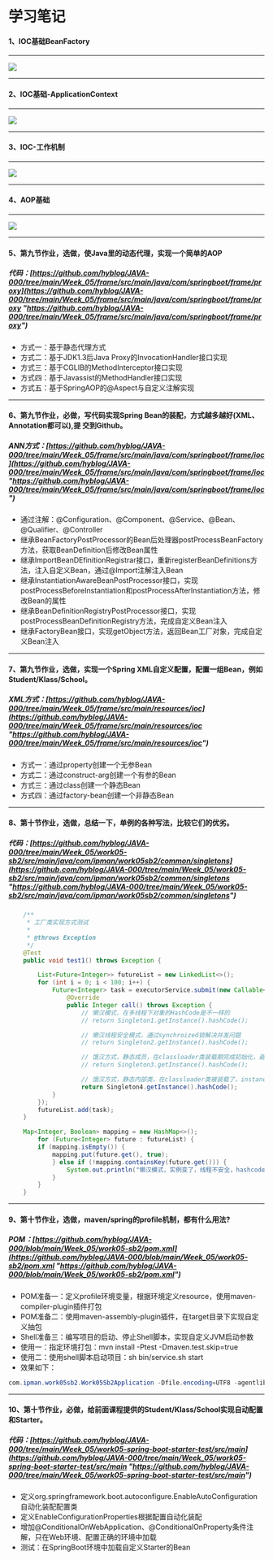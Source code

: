 # 学习笔记

#### 1、IOC基础BeanFactory

------------

![](https://raw.githubusercontent.com/hyblog/JAVA-000/main/Week_05/note/IOC%E5%9F%BA%E7%A1%80-BF.png)

------------

#### 2、IOC基础-ApplicationContext

------------

![](https://raw.githubusercontent.com/hyblog/JAVA-000/main/Week_05/note/ICO%E5%9F%BA%E7%A1%80-AC.png)

------------

#### 3、IOC-工作机制

------------

![](https://raw.githubusercontent.com/hyblog/JAVA-000/main/Week_05/note/IOC%E5%9F%BA%E7%A1%80-%E5%B7%A5%E4%BD%9C%E6%9C%BA%E5%88%B6.png)

------------

#### 4、AOP基础

------------

![](https://raw.githubusercontent.com/hyblog/JAVA-000/main/Week_05/note/AOP%E5%9F%BA%E7%A1%80.png)

------------

#### 5、第九节作业，选做，使Java里的动态代理，实现一个简单的AOP
#####  代码：[https://github.com/hyblog/JAVA-000/tree/main/Week_05/frame/src/main/java/com/springboot/frame/proxy](https://github.com/hyblog/JAVA-000/tree/main/Week_05/frame/src/main/java/com/springboot/frame/proxy "https://github.com/hyblog/JAVA-000/tree/main/Week_05/frame/src/main/java/com/springboot/frame/proxy")
- 方式一：基于静态代理方式
- 方式二：基于JDK1.3后Java Proxy的InvocationHandler接口实现
- 方式三：基于CGLIB的MethodInterceptor接口实现
- 方式四：基于Javassist的MethodHandler接口实现
- 方式五：基于SpringAOP的@Aspect与自定义注解实现

------------

#### 6、第九节作业，必做，写代码实现Spring Bean的装配，方式越多越好(XML、Annotation都可以),提 交到Github。
#####  ANN方式：[https://github.com/hyblog/JAVA-000/tree/main/Week_05/frame/src/main/java/com/springboot/frame/ioc](https://github.com/hyblog/JAVA-000/tree/main/Week_05/frame/src/main/java/com/springboot/frame/ioc "https://github.com/hyblog/JAVA-000/tree/main/Week_05/frame/src/main/java/com/springboot/frame/ioc")
- 通过注解：@Configuration、@Component、@Service、@Bean、@Qualifier、@Controller
- 继承BeanFactoryPostProcessor的Bean后处理器postProcessBeanFactory方法，获取BeanDefinition后修改Bean属性
- 继承ImportBeanDEfinitionRegistrar接口，重新registerBeanDefinitions方法，注入自定义Bean，通过@Import注解注入Bean
- 继承InstantiationAwareBeanPostProcessor接口，实现postProcessBeforeInstantiation和postProcessAfterInstantiation方法，修改Bean的属性
- 继承BeanDefinitionRegistryPostProcessor接口，实现postProcessBeanDefinitionRegistry方法，完成自定义Bean注入
- 继承FactoryBean<T>接口，实现getObject方法，返回Bean工厂对象，完成自定义Bean注入

------------

#### 7、第九节作业，选做，实现一个Spring XML自定义配置，配置一组Bean，例如Student/Klass/School。
#####  XML方式：[https://github.com/hyblog/JAVA-000/tree/main/Week_05/frame/src/main/resources/ioc](https://github.com/hyblog/JAVA-000/tree/main/Week_05/frame/src/main/resources/ioc "https://github.com/hyblog/JAVA-000/tree/main/Week_05/frame/src/main/resources/ioc")
- 方式一：通过property创建一个无参Bean
- 方式二：通过construct-arg创建一个有参的Bean
- 方式三：通过class创建一个静态Bean
- 方式四：通过factory-bean创建一个非静态Bean

------------

#### 8、第十节作业，选做，总结一下，单例的各种写法，比较它们的优劣。
#####  代码：[https://github.com/hyblog/JAVA-000/tree/main/Week_05/work05-sb2/src/main/java/com/ipman/work05sb2/common/singletons](https://github.com/hyblog/JAVA-000/tree/main/Week_05/work05-sb2/src/main/java/com/ipman/work05sb2/common/singletons "https://github.com/hyblog/JAVA-000/tree/main/Week_05/work05-sb2/src/main/java/com/ipman/work05sb2/common/singletons")

```java
    /**
     * 工厂类实现方式测试
     *
     * @throws Exception
     */
    @Test
    public void test1() throws Exception {

        List<Future<Integer>> futureList = new LinkedList<>();
        for (int i = 0; i < 100; i++) {
            Future<Integer> task = executorService.submit(new Callable<Integer>() {
                @Override
                public Integer call() throws Exception {
                    // 懒汉模式，在多线程下对象的HashCode是不一样的
                    // return Singleton1.getInstance().hashCode();

                    // 懒汉线程安全模式，通过synchroized锁解决并发问题
                    // return Singleton2.getInstance().hashCode();

                    // 饿汉方式，静态成员，在classloader类装载期完成初始化，避免线程安全问题
                    // return Singleton3.getInstance().hashCode();

                    // 饿汉方式，静态内部类，在classloader类被装载了，instance不被初始化，初始化再第一次调用，避免线程安全问题
                    return Singleton4.getInstance().hashCode();
            }
        });
        futureList.add(task);
    }

    Map<Integer, Boolean> mapping = new HashMap<>();
        for (Future<Integer> future : futureList) {
        if (mapping.isEmpty()) {
            mapping.put(future.get(), true);
            } else if (!mapping.containsKey(future.get())) {
                System.out.println("懒汉模式，实例变了，线程不安全，hashcode=" + future.get());
            }
        }
    }
```

------------

#### 9、第十节作业，选做，maven/spring的profile机制，都有什么用法?
#####  POM：[https://github.com/hyblog/JAVA-000/blob/main/Week_05/work05-sb2/pom.xml](https://github.com/hyblog/JAVA-000/blob/main/Week_05/work05-sb2/pom.xml "https://github.com/hyblog/JAVA-000/blob/main/Week_05/work05-sb2/pom.xml")
- POM准备一：定义profile环境变量，根据环境定义resource，使用maven-compiler-plugin插件打包
- POM准备二：使用maven-assembly-plugin插件，在target目录下实现自定义抽包
- Shell准备三：编写项目的启动、停止Shell脚本，实现自定义JVM启动参数
- 使用一：指定环境打包：mvn install -Ptest  -Dmaven.test.skip=true
- 使用二：使用shell脚本启动项目：sh bin/service.sh start
- 效果如下：
```java
com.ipman.work05sb2.Work05Sb2Application -Dfile.encoding=UTF8 -agentlib:jdwp=transport=dt_socket,server=y,suspend=n,address=3302 -XX:+HeapDumpOnOutOfMemoryError -XX:HeapDumpPath=/Users/huangyan110110114/loclog/work/work05-sb2 -Xms8g -Xmx8g -Djava.net.preferIPv4Stack=true -XX:NewSize=3072m -XX:MaxNewSize=4096m -XX:+UseG1GC -XX:MaxGCPauseMillis=90 -XX:InitiatingHeapOccupancyPercent=70 -XX:ParallelGCThreads=8 -XX:ConcGCThreads=6 -XX:+PrintGCDetails -XX:+PrintReferenceGC -XX:+PrintGCDateStamps -XX:+PrintTenuringDistribution -XX:+PrintHeapAtGC -Xloggc:../logs/gc.log -XX:+HeapDumpOnOutOfMemoryError -XX:ErrorFile=../logs/hs_err_pid%p.log
```

------------

#### 10、第十节作业，必做，给前面课程提供的Student/Klass/School实现自动配置和Starter。
#####  代码：[https://github.com/hyblog/JAVA-000/tree/main/Week_05/work05-spring-boot-starter-test/src/main](https://github.com/hyblog/JAVA-000/tree/main/Week_05/work05-spring-boot-starter-test/src/main "https://github.com/hyblog/JAVA-000/tree/main/Week_05/work05-spring-boot-starter-test/src/main")
- 定义org.springframework.boot.autoconfigure.EnableAutoConfiguration自动化装配配置类
- 定义EnableConfigurationProperties根据配置自动化装配
- 增加@ConditionalOnWebApplication、@ConditionalOnProperty条件注解，只在Web环境、配置正确的环境中加载
- 测试：在SpringBoot环境中加载自定义Starter的Bean